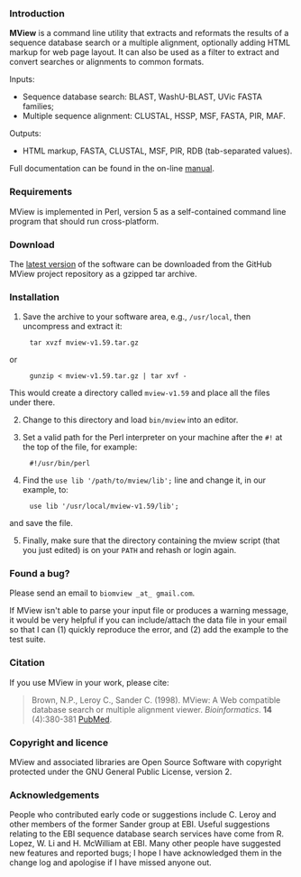 ### Introduction

**MView** is a command line utility that extracts and reformats the results of
a sequence database search or a multiple alignment, optionally adding HTML
markup for web page layout. It can also be used as a filter to extract and
convert searches or alignments to common formats.

Inputs:

- Sequence database search: BLAST, WashU-BLAST, UVic FASTA families;
- Multiple sequence alignment: CLUSTAL, HSSP, MSF, FASTA, PIR, MAF.

Outputs:

- HTML markup, FASTA, CLUSTAL, MSF, PIR, RDB (tab-separated values).

Full documentation can be found in the on-line
[manual](https://desmid.github.io/mview/ "MView manual").


### Requirements

MView is implemented in Perl, version 5 as a self-contained command line
program that should run cross-platform. 


### Download

The [latest version](https://github.com/desmid/mview "MView site") of the
software can be downloaded from the GitHub MView project repository as a
gzipped tar archive.


### Installation

1. Save the archive to your software area, e.g., `/usr/local`, then uncompress
   and extract it:
```
     tar xvzf mview-v1.59.tar.gz
```
   or
```
     gunzip < mview-v1.59.tar.gz | tar xvf -
```
This would create a directory called `mview-v1.59` and place all the files
under there.

2. Change to this directory and load `bin/mview` into an editor.

3. Set a valid path for the Perl interpreter on your machine after the ``#!``
   at the top of the file, for example:
```
     #!/usr/bin/perl
```

4. Find the `use lib '/path/to/mview/lib';` line and change it, in our
   example, to:
```
     use lib '/usr/local/mview-v1.59/lib';
```
   and save the file.

5. Finally, make sure that the directory containing the mview script (that you
   just edited) is on your `PATH` and rehash or login again.


### Found a bug?

Please send an email to `biomview _at_ gmail.com`.

If MView isn't able to parse your input file or produces a warning message, it
would be very helpful if you can include/attach the data file in your email so
that I can (1) quickly reproduce the error, and (2) add the example to the
test suite.


### Citation

If you use MView in your work, please cite:

> Brown, N.P., Leroy C., Sander C. (1998). MView: A Web compatible database
> search or multiple alignment viewer. *Bioinformatics*. **14** (4):380-381
> [PubMed](http://www.ncbi.nlm.nih.gov/pubmed/9632837 "PubMed link").


### Copyright and licence

MView and associated libraries are Open Source Software with copyright
protected under the GNU General Public License, version 2.


### Acknowledgements

People who contributed early code or suggestions include C. Leroy and other
members of the former Sander group at EBI. Useful suggestions relating to the
EBI sequence database search services have come from R. Lopez, W. Li and
H. McWilliam at EBI. Many other people have suggested new features and
reported bugs; I hope I have acknowledged them in the change log and apologise
if I have missed anyone out.
